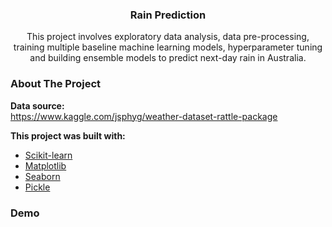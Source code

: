 <p align="center">
  <h3 align="center">Rain Prediction</h3>

  <p align="center">
    This project involves exploratory data analysis, data pre-processing, training multiple baseline machine learning models, hyperparameter tuning and building ensemble models to predict next-day rain in Australia.
  </p>
</p>

<h3 id="about-the-project">About The Project</h3>

<b>Data source:</b>
<br>
https://www.kaggle.com/jsphyg/weather-dataset-rattle-package

<b>This project was built with:</b>
<br>
* [Scikit-learn](https://scikit-learn.org/)
* [Matplotlib](https://matplotlib.org/)
* [Seaborn](https://seaborn.pydata.org/)
* [Pickle](https://docs.python.org/3/library/pickle.html)

<h3 id="demo">Demo</h3>

<div align="center">
  
</div>

